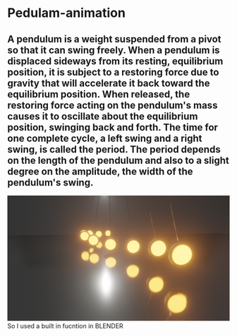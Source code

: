 # Pedulam-animation
## A pendulum is a weight suspended from a pivot so that it can swing freely. When a pendulum is displaced sideways from its resting, equilibrium position, it is subject to a restoring force due to gravity that will accelerate it back toward the equilibrium position. When released, the restoring force acting on the pendulum's mass causes it to oscillate about the equilibrium position, swinging back and forth. The time for one complete cycle, a left swing and a right swing, is called the period. The period depends on the length of the pendulum and also to a slight degree on the amplitude, the width of the pendulum's swing.
<img src = "https://github.com/Jael-Lois/Pedulam-animation/blob/main/pendulam.png">
So I used a built in fucntion in BLENDER

